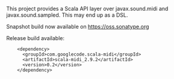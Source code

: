 This project provides a Scala API layer over javax.sound.midi and javax.sound.sampled.  This may end up as a DSL.


Snapshot build now available on https://oss.sonatype.org

Release build available:
```
    <dependency>
      <groupId>com.googlecode.scala-midi</groupId>
      <artifactId>scala-midi_2.9.2</artifactId>
      <version>0.2</version>
    </dependency>
```
